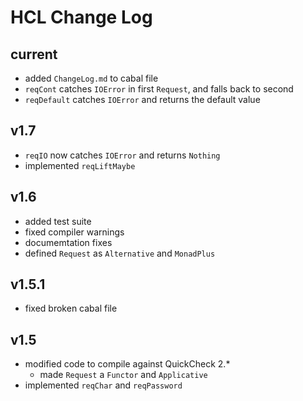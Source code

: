 # HCL Change Log

## current

* added `ChangeLog.md` to cabal file
* `reqCont` catches `IOError` in first `Request`, and falls back to second
* `reqDefault` catches `IOError` and returns the default value

## v1.7

* `reqIO` now catches `IOError` and returns `Nothing`
* implemented `reqLiftMaybe`

## v1.6

* added test suite
* fixed compiler warnings
* documemtation fixes
* defined `Request` as `Alternative` and `MonadPlus`

## v1.5.1

* fixed broken cabal file

## v1.5

* modified code to compile against QuickCheck 2.*
  * made `Request` a `Functor` and `Applicative`
* implemented `reqChar` and `reqPassword`
